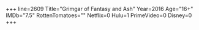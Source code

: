 +++
line=2609
Title="Grimgar of Fantasy and Ash"
Year=2016
Age="16+"
IMDb="7.5"
RottenTomatoes=""
Netflix=0
Hulu=1
PrimeVideo=0
Disney=0
+++


